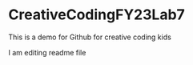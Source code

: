 # CreativeCodingFY23Lab7
This is a demo for Github for creative coding kids


I am editing readme file
